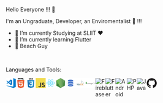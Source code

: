  Hello Everyone !!! 👋

 I'm an Ungraduate, Developer, an Enviromentalist 🍃 !!!

- 📜 I’m currently Studying at SLIIT ♥ 
- 📖 I’m currently learning Flutter
- 🌊 Beach Guy


<!-- [<img align="left" alt="Manoj | Twitter" width="22px" src="https://cdn.jsdelivr.net/npm/simple-icons@v3/icons/twitter.svg" />][twitter]
[<img align="left" alt="Manoj Anbalagan | LinkedIn" width="22px" src="https://cdn.jsdelivr.net/npm/simple-icons@v3/icons/linkedin.svg" />]
[<img align="left" alt="___bruce_____ | Instagram" width="22px" src="https://cdn.jsdelivr.net/npm/simple-icons@v3/icons/instagram.svg" />][instagram] -->

<br />

  Languages and Tools:

<img align="left" alt="Visual Studio Code" width="26px" src="https://raw.githubusercontent.com/github/explore/80688e429a7d4ef2fca1e82350fe8e3517d3494d/topics/visual-studio-code/visual-studio-code.png" />
<img align="left" alt="HTML5" width="26px" src="https://raw.githubusercontent.com/github/explore/80688e429a7d4ef2fca1e82350fe8e3517d3494d/topics/html/html.png" />
<img align="left" alt="CSS3" width="26px" src="https://raw.githubusercontent.com/github/explore/80688e429a7d4ef2fca1e82350fe8e3517d3494d/topics/css/css.png" />
<img align="left" alt="JavaScript" width="26px" src="https://raw.githubusercontent.com/github/explore/80688e429a7d4ef2fca1e82350fe8e3517d3494d/topics/javascript/javascript.png" />
<img align="left" alt="React" width="26px" src="https://raw.githubusercontent.com/github/explore/80688e429a7d4ef2fca1e82350fe8e3517d3494d/topics/react/react.png" />
<img align="left" alt="Node.js" width="26px" src="https://raw.githubusercontent.com/github/explore/80688e429a7d4ef2fca1e82350fe8e3517d3494d/topics/nodejs/nodejs.png" />
<img align="left" alt="SQL" width="26px" src="https://raw.githubusercontent.com/github/explore/80688e429a7d4ef2fca1e82350fe8e3517d3494d/topics/sql/sql.png" />
<img align="left" alt="MySQL" width="26px" src="https://raw.githubusercontent.com/github/explore/80688e429a7d4ef2fca1e82350fe8e3517d3494d/topics/mysql/mysql.png" />
<img align="left" alt="MongoDB" width="26px" src="https://raw.githubusercontent.com/github/explore/80688e429a7d4ef2fca1e82350fe8e3517d3494d/topics/mongodb/mongodb.png" />
<img align="left" alt="Firebase" width="26px" src="https://user-images.githubusercontent.com/50723029/94177690-97f35b80-feb7-11ea-94b8-a650ae45253b.png" />
<img align="left" alt="Flutter" width="26px" src="https://user-images.githubusercontent.com/50723029/94177687-96299800-feb7-11ea-97a9-23b440642f66.png" />
<img align="left" alt="Android" width="30px" src="https://user-images.githubusercontent.com/50723029/94177689-975ac500-feb7-11ea-9b67-4a8a05ddeacf.png" />

<img align="left" alt="PHP" width="26px" src="https://user-images.githubusercontent.com/50723029/94177692-988bf200-feb7-11ea-944b-f017717a65ac.png" />
<img align="left" alt="Java" width="26px" src="https://user-images.githubusercontent.com/50723029/94177693-988bf200-feb7-11ea-8892-a88efdaab454.png" />

<img align="left" alt="GitHub" width="26px" src="https://raw.githubusercontent.com/github/explore/78df643247d429f6cc873026c0622819ad797942/topics/github/github.png" />
